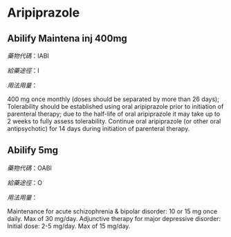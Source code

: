 # Aripiprazole

## Abilify Maintena inj 400mg

*藥物代碼*：IABI

*給藥途徑*：I

*用法用量*：

400 mg once monthly (doses should be separated by more than 26 days); Tolerability should be established using oral aripiprazole prior to initiation of parenteral therapy; due to the half-life of oral aripiprazole it may take up to 2 weeks to fully assess tolerability. Continue oral aripiprazole (or other oral antipsychotic) for 14 days during initiation of parenteral therapy.

## Abilify 5mg

*藥物代碼*：OABI

*給藥途徑*：O

*用法用量*：

Maintenance for acute schizophrenia & bipolar disorder: 10 or 15 mg once daily. Max of 30 mg/day. 
Adjunctive therapy for major depressive disorder: Initial dose: 2-5 mg/day. Max of 15 mg/day.

